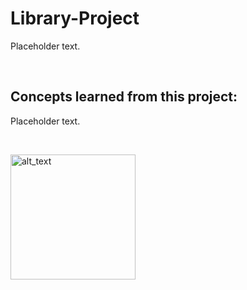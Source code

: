# Library-Project


Placeholder text.

<br />

<h2>Concepts learned from this project:</h2>

Placeholder text.   </br>


<br />



[<img alt="alt_text" width="200px" src="https://user-images.githubusercontent.com/91037796/151688958-059ec882-a5ee-41cc-8985-c9ed26969de3.png" />](https://mike11199.github.io/Library-Project/)

